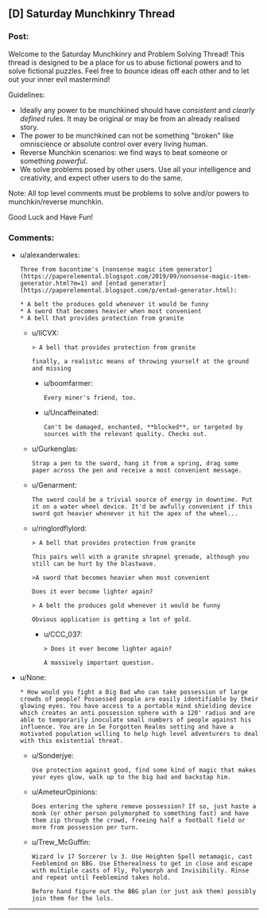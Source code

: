 ## [D] Saturday Munchkinry Thread

### Post:

Welcome to the Saturday Munchkinry and Problem Solving Thread! This thread is designed to be a place for us to abuse fictional powers and to solve fictional puzzles. Feel free to bounce ideas off each other and to let out your inner evil mastermind! 

Guidelines:

* Ideally any power to be munchkined should have *consistent* and *clearly defined* rules. It may be original or may be from an already realised story.
* The power to be munchkined can not be something "broken" like omniscience or absolute control over every living human.
* Reverse Munchkin scenarios: we find ways to beat someone or something  *powerful*.
* We solve problems posed by other users. Use all your intelligence and creativity, and expect other users to do the same.

Note: All top level comments must be problems to solve and/or powers to munchkin/reverse munchkin.

Good Luck and Have Fun!

### Comments:

- u/alexanderwales:
  ```
  Three from bacontime's [nonsense magic item generator](https://paperelemental.blogspot.com/2019/09/nonsense-magic-item-generator.html?m=1) and [entad generator](https://paperelemental.blogspot.com/p/entad-generator.html):

  * A belt the produces gold whenever it would be funny
  * A sword that becomes heavier when most convenient
  * A bell that provides protection from granite
  ```

  - u/IICVX:
    ```
    > A bell that provides protection from granite

    finally, a realistic means of throwing yourself at the ground and missing
    ```

    - u/boomfarmer:
      ```
      Every miner's friend, too.
      ```

    - u/Uncaffeinated:
      ```
      Can't be damaged, enchanted, **blocked**, or targeted by sources with the relevant quality. Checks out.
      ```

  - u/Gurkenglas:
    ```
    Strap a pen to the sword, hang it from a spring, drag some paper across the pen and receive a most convenient message.
    ```

  - u/Genarment:
    ```
    The sword could be a trivial source of energy in downtime. Put it on a water wheel device. It'd be awfully convenient if this sword got heavier whenever it hit the apex of the wheel...
    ```

  - u/ringlordflylord:
    ```
    > A bell that provides protection from granite

    This pairs well with a granite shrapnel grenade, although you still can be hurt by the blastwave.

    >A sword that becomes heavier when most convenient

    Does it ever become lighter again?

    > A belt the produces gold whenever it would be funny

    Obvious application is getting a lot of gold.
    ```

    - u/CCC_037:
      ```
      > Does it ever become lighter again?

      A massively important question.
      ```

- u/None:
  ```
  * How would you fight a Big Bad who can take possession of large crowds of people? Possessed people are easily identifiable by their glowing eyes. You have access to a portable mind shielding device which creates an anti possession sphere with a 120' radius and are able to temporarily inoculate small numbers of people against his influence. You are in 5e Forgotten Realms setting and have a motivated population willing to help high level adventurers to deal with this existential threat.
  ```

  - u/Sonderjye:
    ```
    Use protection against good, find some kind of magic that makes your eyes glow, walk up to the big bad and backstap him.
    ```

  - u/AmeteurOpinions:
    ```
    Does entering the sphere remove possession? If so, just haste a monk (or other person polymorphed to something fast) and have them zip through the crowd, freeing half a football field or more from possession per turn.
    ```

  - u/Trew_McGuffin:
    ```
    Wizard lv 17 Sorcerer lv 3. Use Heighten Spell metamagic, cast Feeblemind on BBG. Use Etherealness to get in close and escape with multiple casts of Fly, Polymorph and Invisibility. Rinse and repeat until Feeblemind takes hold.

    Before hand figure out the BBG plan (or just ask them) possibly join them for the lols.
    ```

---

